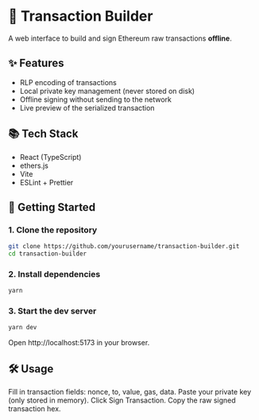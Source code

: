 # 🧩 Transaction Builder

A web interface to build and sign Ethereum raw transactions **offline**.

## ✨ Features

- RLP encoding of transactions
- Local private key management (never stored on disk)
- Offline signing without sending to the network
- Live preview of the serialized transaction

## 📚 Tech Stack

- React (TypeScript)
- ethers.js
- Vite
- ESLint + Prettier

## 🚀 Getting Started

### 1. Clone the repository

```bash
git clone https://github.com/yourusername/transaction-builder.git
cd transaction-builder
```

### 2. Install dependencies

```bash
yarn
```

### 3. Start the dev server

```bash
yarn dev
```
Open http://localhost:5173 in your browser.

## 🛠 Usage

Fill in transaction fields: nonce, to, value, gas, data.
Paste your private key (only stored in memory).
Click Sign Transaction.
Copy the raw signed transaction hex.
